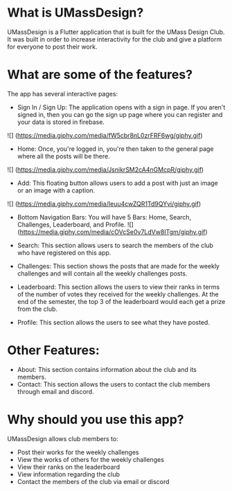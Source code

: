 # What is UMassDesign?

UMassDesign is a Flutter application that is built for the UMass Design Club. It was built in order to increase interactivity for the club and give a platform for everyone to post their work. 

# What are some of the features?
The app has several interactive pages: 
* Sign In / Sign Up: The application opens with a sign in page. If you aren't signed in, then you can go the sign up page where you can register and your data is stored in firebase.

![] (https://media.giphy.com/media/fW5cbr8nL0zrFRF6wg/giphy.gif)


* Home: Once, you're logged in, you're then taken to the general page where all the posts will be there.

![] (https://media.giphy.com/media/JsnikrSM2cA4nGMcpR/giphy.gif)

* Add: This floating button allows users to add a post with just an image or an image with a caption. 

![] (https://media.giphy.com/media/Ieuu4cwZQR1Td9QYvi/giphy.gif)


* Bottom Navigation Bars: You will have 5 Bars: Home, Search, Challenges, Leaderboard, and Profile.
![] (https://media.giphy.com/media/cOVcSe0v7LdVw8ITgm/giphy.gif)

* Search: This section allows users to search the members of the club who have registered on this app.  
* Challenges: This section shows the posts that are made for the weekly challenges and will contain all the weekly challenges posts. 
* Leaderboard: This section allows the users to view their ranks in terms of the number of votes they received for the weekly challenges. At the end of the semester, the top 3 of the leaderboard would each get a prize from the club.  
* Profile: This section allows the users to see what they have posted. 

#  Other Features:

* About: This section contains information about the club and its members. 
* Contact: This section allows the users to contact the club members through email and discord.

# Why should you use this app?
UMassDesign allows club members to:
* Post their works for the weekly challenges
* View the works of others for the weekly challenges
* View their ranks on the leaderboard
* View information regarding the club  
* Contact the members of the club via email or discord
